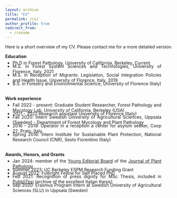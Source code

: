 ```yaml
---
layout: archive
title: "CV"
permalink: /cv/
author_profile: true
redirect_from:
  - /resume
---
```


<p style="font-size:14px;width:600px;text-align:justify">Here is a short overview of my CV. Please contact me for a more detailed version.</p>


<div>
<b>Education</b>
<ul>
<li style="margin-bottom:-20px;margin-top:-10px;"><p style="font-size:14px;text-align:justify">Ph.D in Forest Pathology, University of California, Berkeley, Current</p></li>
<li style="margin-bottom:-20px;"><p style="font-size:14px;text-align:justify">M.S. in Forest System Sciences and Technologies, University of Florence, Italy, 2021</p></li>
<li style="margin-bottom:-20px;"><p style="font-size:14px;text-align:justify">M.S. in Reception of Migrants: Legislation, Social Integration Policies and Health Issue, University of Florence, Italy, 2019</p></li>
<li style="margin-bottom:-20px;"><p style="font-size:14px;text-align:justify">B.S. in Forestry and Environmental Science, University of Florence (Italy)</p></li>
</ul>
</div>

</br>
<div style="margin-top:20px;">
<b style="margin-bottom:-20px;">Work experience</b>
<ul>
<li style="margin-bottom:-20px;margin-top:-10px;"><p style="font-size:14px;text-align:justify">Fall 2022 - present: Graduate Student Researcher, Forest Pathology and Mycology Lab, University of California, Berkeley (USA)</p></li>
<li style="margin-bottom:-20px;"><p style="font-size:14px;text-align:justify">2021 - 2022:Research assistant University of Florence (Italy)</p></li>
<li style="margin-bottom:-20px;"><p style="font-size:14px;text-align:justify">Fall 2020: Intern Swedish University of Agricultural Sciences, Uppsala (Sweden) -  Department of Forest Mycology and Plant Pathology</p></li>
<li style="margin-bottom:-20px;"><p style="font-size:14px;text-align:justify">2016 - 2019: Operator in a reception a center for asylum seeker, Coop 22, Prato, Italy.</p></li>
<li style="margin-bottom:-20px;"><p style="font-size:14px;text-align:justify">Spring 2016: Intern Institute for Sustainable Plant Protection, National Research Council (CNR), Sesto Fiorentino (Italy)</p></li>
</ul>
</div>


</br>
<div style="margin-top:20px;">
<b style="margin-bottom:-20px;">Awards, Honors, and Grants</b>  
<ul>
<li style="margin-bottom:-20px;margin-top:-10px;"><p style="font-size:14px;text-align:justify">Jan 2024: member of the <a href="https://link.springer.com/journal/42161/updates/26325980" target="_blank">Young Editorial Board</a> of the <a href="https://link.springer.com/journal/42161" target="_blank">Journal of Plant Pathology</a></p></li>
<li style="margin-bottom:-20px;"><p style="font-size:14px;text-align:justify">Summer 2023: UC Berkeley ESPM Research Funding Grant</p></li>
<li style="margin-bottom:-20px;"><p style="font-size:14px;text-align:justify">August 2022: Fulbright Fellow for Self Placed PhD</p></li>
<li style="margin-bottom:-20px;">
  <p style="font-size:14px;text-align:justify">
    Feb 2021: Recognition of press dignity for MSc Thesis, included in 
    <a href="http://lnx.pubblitesi.it/schede-sintetiche/area-scientifica/1496-edoardo-scali-analyses-on-data-from-airborne-pollen-and-spore-traps-classical-investigation-methods-and-molecular-metabarcoding-with-next-generation-sequencing" target="_blank">PubbliTesi</a> 
    (archive of the excellent Italian thesis)
  </p>
</li>
<li style="margin-bottom:-20px;"><p style="font-size:14px;text-align:justify">Sep 2020: Erasmus Program Intern at Swedish University of Agricultural Sciences (SLU) in Uppsala (Sweden)</p></li>
</ul>
</div>
  

